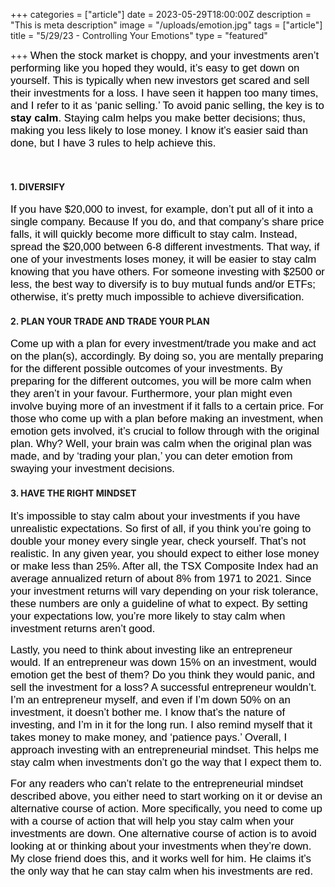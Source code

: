 +++
categories = ["article"]
date = 2023-05-29T18:00:00Z
description = "This is meta description"
image = "/uploads/emotion.jpg"
tags = ["article"]
title = "5/29/23 - Controlling Your Emotions"
type = "featured"

+++
<span style="color:black"><span style="font-family:Arial; font-size:1.2em;">When the stock market is choppy, and your investments aren’t performing like you hoped they would, it’s easy to get down on yourself. This is typically when new investors get scared and sell their investments for a loss. I have seen it happen too many times, and I refer to it as ‘panic selling.’ To avoid panic selling, the key is to <b>stay calm</b>. Staying calm helps you make better decisions; thus, making you less likely to lose money. I know it’s easier said than done, but I have 3 rules to help achieve this.</span></span>

‎
#### 1. DIVERSIFY

<span style="color:black"><span style="font-family:Arial; font-size:1.2em;">If you have $20,000 to invest, for example, don’t put all of it into a single company. Because If you do, and that company’s share price falls, it will quickly become more difficult to stay calm. Instead, spread the $20,000 between 6-8 different investments. That way, if one of your investments loses money, it will be easier to stay calm knowing that you have others. For someone investing with $2500 or less, the best way to diversify is to buy mutual funds and/or ETFs; otherwise, it’s pretty much impossible to achieve diversification.</span></span>

#### 2. PLAN YOUR TRADE AND TRADE YOUR PLAN

<span style="color:black"><span style="font-family:Arial; font-size:1.2em;">Come up with a plan for every investment/trade you make and act on the plan(s), accordingly. By doing so, you are mentally preparing for the different possible outcomes of your investments. By preparing for the different outcomes, you will be more calm when they aren’t in your favour. Furthermore, your plan might even involve buying more of an investment if it falls to a certain price. For those who come up with a plan before making an investment, when emotion gets involved, it’s crucial to follow through with the original plan. Why? Well, your brain was calm when the original plan was made, and by ‘trading your plan,’ you can deter emotion from swaying your investment decisions.</span></span>

#### 3. HAVE THE RIGHT MINDSET

<span style="color:black"><span style="font-family:Arial; font-size:1.2em;">It’s impossible to stay calm about your investments if you have unrealistic expectations. So first of all, if you think you’re going to double your money every single year, check yourself. That’s not realistic. In any given year, you should expect to either lose money or make less than 25%. After all, the TSX Composite Index had an average annualized return of about 8% from 1971 to 2021. Since your investment returns will vary depending on your risk tolerance, these numbers are only a guideline of what to expect. By setting your expectations low, you’re more likely to stay calm when investment returns aren’t good.</span></span>

<span style="color:black"><span style="font-family:Arial; font-size:1.2em;">Lastly, you need to think about investing like an entrepreneur would. If an entrepreneur was down 15% on an investment, would emotion get the best of them? Do you think they would panic, and sell the investment for a loss? A successful entrepreneur wouldn’t. I’m an entrepreneur myself, and even if I’m down 50% on an investment, it doesn’t bother me. I know that’s the nature of investing, and I’m in it for the long run. I also remind myself that it takes money to make money, and ‘patience pays.’ Overall, I approach investing with an entrepreneurial mindset. This helps me stay calm when investments don’t go the way that I expect them to.</span></span>

<span style="color:black"><span style="font-family:Arial; font-size:1.2em;">For any readers who can’t relate to the entrepreneurial mindset described above, you either need to start working on it or devise an alternative course of action. More specifically, you need to come up with a course of action that will help you stay calm when your investments are down. One alternative course of action is to avoid looking at or thinking about your investments when they’re down. My close friend does this, and it works well for him. He claims it’s the only way that he can stay calm when his investments are red.</span></span>
